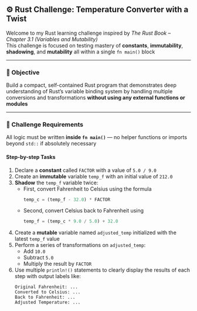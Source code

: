 ## ⚙️ Rust Challenge: Temperature Converter with a Twist  

Welcome to my Rust learning challenge inspired by *The Rust Book – Chapter 3.1 (Variables and Mutability)*  
This challenge is focused on testing mastery of **constants**, **immutability**, **shadowing**, and **mutability** all within a single `fn main()` block  

---

### 🎯 Objective  
Build a compact, self-contained Rust program that demonstrates deep understanding of Rust’s variable binding system by handling multiple conversions and transformations **without using any external functions or modules**

---

### 🧩 Challenge Requirements  
All logic must be written **inside `fn main()`** — no helper functions or imports beyond `std::` if absolutely necessary  

#### **Step-by-step Tasks**
1. Declare a **constant** called `FACTOR` with a value of `5.0 / 9.0`  
2. Create an **immutable** variable `temp_f` with an initial value of `212.0`  
3. **Shadow** the `temp_f` variable twice:  
   - First, convert Fahrenheit to Celsius using the formula  
     ```rust
     temp_c = (temp_f - 32.0) * FACTOR
     ```  
   - Second, convert Celsius back to Fahrenheit using  
     ```rust
     temp_f = (temp_c * 9.0 / 5.0) + 32.0
     ```  
4. Create a **mutable** variable named `adjusted_temp` initialized with the latest `temp_f` value  
5. Perform a series of transformations on `adjusted_temp`:  
   - Add `10.0`  
   - Subtract `5.0`  
   - Multiply the result by `FACTOR`  
6. Use multiple `println!()` statements to clearly display the results of each step with output labels like:  
   ```text
   Original Fahrenheit: ...
   Converted to Celsius: ...
   Back to Fahrenheit: ...
   Adjusted Temperature: ...
